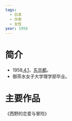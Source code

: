 ```yaml
---
tags:
  - 日本
  - 作家
  - 女性
year: 1958
---
```

# 简介

- 1958[.4.1](2024-04-01.md)，[东京都](东京都.md)。
- 御茶水女子大学理学部毕业。
# 主要作品

《西野的恋爱与冒险》